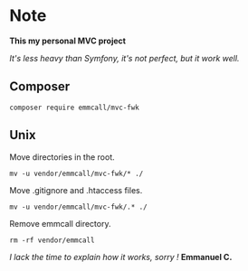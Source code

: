 # Note

**This my personal MVC project**

*It's less heavy than Symfony, it's not perfect, but it work well.*

## Composer

```
composer require emmcall/mvc-fwk
```

## Unix
Move directories in the root.
```
mv -u vendor/emmcall/mvc-fwk/* ./
```

Move .gitignore and .htaccess files.
```
mv -u vendor/emmcall/mvc-fwk/.* ./
```

Remove emmcall directory.
```
rm -rf vendor/emmcall
```

*I lack the time to explain how it works, sorry !*
**Emmanuel C.**
